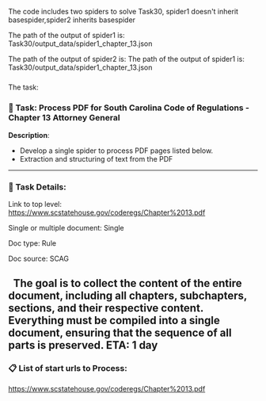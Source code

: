 The code includes two spiders to solve Task30, spider1 doesn't inherit basespider,spider2 inherits basespider

The path of the output of spider1 is: Task30/output_data/spider1_chapter_13.json

The path of the output of spider2 is: The path of the output of spider1 is: Task30/output_data/spider1_chapter_13.json
#####
The task:
### 📌 Task: Process PDF for South Carolina Code of Regulations - Chapter 13 Attorney General

**Description**:
- Develop a single spider to process PDF pages listed below.
- Extraction and structuring of text from the PDF 
---

### 📄 Task Details:

Link to top level: https://www.scstatehouse.gov/coderegs/Chapter%2013.pdf


Single or multiple document: Single

Doc type: Rule

Doc source: SCAG

  The goal is to collect the content of the entire document, including all chapters, subchapters, sections, and their respective content. Everything must be compiled into a single document, ensuring that the sequence of all parts is preserved.
 ETA: 1 day
---

### 📋 List of start urls to Process:

https://www.scstatehouse.gov/coderegs/Chapter%2013.pdf
#####
